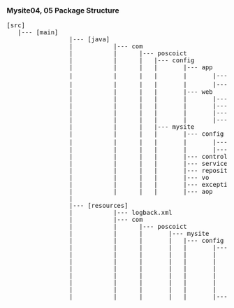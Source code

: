 ### Mysite04, 05 Package Structure
<pre>
[src]
   |--- [main]
                 |--- [java]
                 |	         |--- com 
                 |	         |		|--- poscoict
                 |	         |		|	|--- config
                 |	         |		|	|		|--- app
                 |	         |		|	|		|		|--- DBConfig.java		// jdbc.properties에서 실제 DB 데이터 가지고 와서 세팅해주는 곳(틀)
                 |	         |		|	|		|		|--- MyBatisConfig.java // sqlSessionFactory에 빈객체를 생성하고, db sql을 java와 연결해주는 곳: configuration xml에서 실제 db에 관한 정보를 가져온다. 
                 |	         |		|	|		|--- web
                 |	         |		|	|		|		|--- MVCConfig.java
                 |	         |		|	|		|		|--- SecurityConfig.java
                 |	         |		|	|		|		|--- MessageConfig.java
                 |	         |		|	|		|		|--- FileuploadConfig.java
                 |	         |		|	|--- mysite
                 |	         |		|	|		|--- config
                 |	         |		|	|		|		|--- AppConfig.java //최고의 설정이 모이는 곳, 총괄 설정하는 곳!!
                 |	         |		|	|		|		|--- WebConfig.java
                 |	         |		|	|		|--- controller
                 |	         |		|	|		|--- service
                 |	         |		|	|		|--- repository
                 |	         |		|	|		|--- vo
                 |	         |		|	|		|--- exception
                 |	         |		|	|		|--- aop
                 |
                 |--- [resources]
                 |	         |--- logback.xml	
                 |	         |--- com 
                 |	         |		|--- poscoict
                 |	         |		|		|--- mysite
                 |	         |		|		|	|--- config
                 |	         |		|		|	|		|--- app
                 |	         |		|		|	|		|		|-- jdbc.properties
                 |	         |		|		|	|		|		|-- mybatis  
                 |	         |		|		|	|		|		|        |-- configuration.xml               
                 |	         |		|		|	|		|		|        |-- mappers                                
                 |	         |		|		|	|		|		|        |      |-- board.xml                               
                 |	         |		|		|	|		|		|        |      |-- user.xml                               
                 |	         |		|		|	|		|--- web
<pre>                 